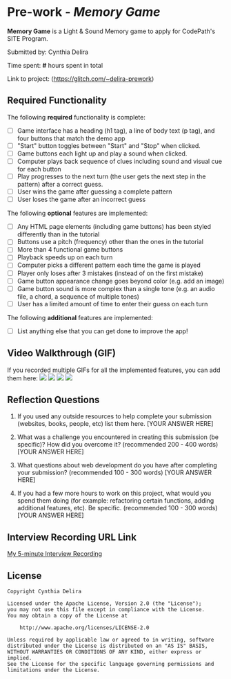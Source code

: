 # Pre-work - *Memory Game*

**Memory Game** is a Light & Sound Memory game to apply for CodePath's SITE Program.

Submitted by: Cynthia Delira

Time spent: **#** hours spent in total

Link to project: (https://glitch.com/~delira-prework)

## Required Functionality

The following **required** functionality is complete:

* [ ] Game interface has a heading (h1 tag), a line of body text (p tag), and four buttons that match the demo app
* [ ] "Start" button toggles between "Start" and "Stop" when clicked.
* [ ] Game buttons each light up and play a sound when clicked.
* [ ] Computer plays back sequence of clues including sound and visual cue for each button
* [ ] Play progresses to the next turn (the user gets the next step in the pattern) after a correct guess.
* [ ] User wins the game after guessing a complete pattern
* [ ] User loses the game after an incorrect guess

The following **optional** features are implemented:

* [ ] Any HTML page elements (including game buttons) has been styled differently than in the tutorial
* [ ] Buttons use a pitch (frequency) other than the ones in the tutorial
* [ ] More than 4 functional game buttons
* [ ] Playback speeds up on each turn
* [ ] Computer picks a different pattern each time the game is played
* [ ] Player only loses after 3 mistakes (instead of on the first mistake)
* [ ] Game button appearance change goes beyond color (e.g. add an image)
* [ ] Game button sound is more complex than a single tone (e.g. an audio file, a chord, a sequence of multiple tones)
* [ ] User has a limited amount of time to enter their guess on each turn

The following **additional** features are implemented:

- [ ] List anything else that you can get done to improve the app!

## Video Walkthrough (GIF)

If you recorded multiple GIFs for all the implemented features, you can add them here:
![](http://g.recordit.co/EgjkKRIuDt.gif)
![](gif2-link-here)
![](gif3-link-here)
![](gif4-link-here)

## Reflection Questions
1. If you used any outside resources to help complete your submission (websites, books, people, etc) list them here.
[YOUR ANSWER HERE]

2. What was a challenge you encountered in creating this submission (be specific)? How did you overcome it? (recommended 200 - 400 words)
[YOUR ANSWER HERE]

3. What questions about web development do you have after completing your submission? (recommended 100 - 300 words)
[YOUR ANSWER HERE]

4. If you had a few more hours to work on this project, what would you spend them doing (for example: refactoring certain functions, adding additional features, etc). Be specific. (recommended 100 - 300 words)
[YOUR ANSWER HERE]



## Interview Recording URL Link

[My 5-minute Interview Recording](your-link-here)


## License

    Copyright Cynthia Delira

    Licensed under the Apache License, Version 2.0 (the "License");
    you may not use this file except in compliance with the License.
    You may obtain a copy of the License at

        http://www.apache.org/licenses/LICENSE-2.0

    Unless required by applicable law or agreed to in writing, software
    distributed under the License is distributed on an "AS IS" BASIS,
    WITHOUT WARRANTIES OR CONDITIONS OF ANY KIND, either express or implied.
    See the License for the specific language governing permissions and
    limitations under the License.
